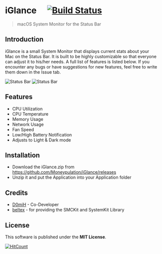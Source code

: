 # iGlance &ensp;&ensp;[![Build Status](https://travis-ci.org/Moneypulation/iGlance.svg?branch=master)](https://travis-ci.org/Moneypulation/iGlance)
> macOS System Monitor for the Status Bar


## Introduction
iGlance is a small System Monitor that displays current stats about your Mac on the Status Bar. It is built to be highly customizable so that everyone can adjust it to his/her needs. A full list of features is listed below. If you encounter any bugs or have suggestions for new features, feel free to write them down in the Issue tab. 

<img src="https://raw.githubusercontent.com/Moneypulation/iGlance/master/gifs/iGlance1.gif" title="Status Bar" alt="Status Bar">

<img src="https://raw.githubusercontent.com/Moneypulation/iGlance/master/gifs/iGlance2.gif" title="Status Bar" alt="Status Bar">

## Features
- CPU Utilization
- CPU Temperature
- Memory Usage
- Network Usage
- Fan Speed
- Low/High Battery Notification
- Adjusts to Light & Dark mode

## Installation

- Download the iGlance.zip from https://github.com/Moneypulation/iGlance/releases
- Unzip it and put the Application into your Application folder

## Credits
- <a href="https://github.com/D0miH">D0miH</a> - Co-Developer
- <a href="https://github.com/beltex">beltex</a> - for providing the SMCKit and SystemKit Library

## License
This software is published under the <b>MIT License</b>.

[![HitCount](http://hits.dwyl.io/Moneypulation/iGlance.svg)](http://hits.dwyl.io/Moneypulation/iGlance)

